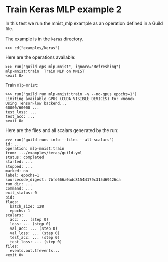 # Train Keras MLP example 2

In this test we run the mnist_mlp example as an operation defined in a
Guild file.

The example is in the `keras` directory.

    >>> cd("examples/keras")

Here are the operations available:

    >>> run("guild ops mlp-mnist", ignore="Refreshing")
    mlp-mnist:train  Train MLP on MNIST
    <exit 0>

Train `mlp-mnist`:

    >>> run("guild run mlp-mnist:train -y --no-gpus epochs=1")
    Limiting available GPUs (CUDA_VISIBLE_DEVICES) to: <none>
    Using TensorFlow backend...
    60000/60000 ...
    test_loss: ...
    test_acc: ...
    <exit 0>

Here are the files and all scalars generated by the run:

    >>> run("guild runs info --files --all-scalars")
    id: ...
    operation: mlp-mnist:train
    from: .../examples/keras/guild.yml
    status: completed
    started: ...
    stopped: ...
    marked: no
    label: epochs=1
    sourcecode_digest: 7bfd666a0adc81544179c315d69426ca
    run_dir: ...
    command: ...
    exit_status: 0
    pid:
    flags:
      batch_size: 128
      epochs: 1
    scalars:
      acc: ... (step 0)
      loss: ... (step 0)
      val_acc: ... (step 0)
      val_loss: ... (step 0)
      test_acc: ... (step 0)
      test_loss: ... (step 0)
    files:
      events.out.tfevents...
    <exit 0>
